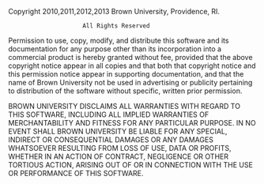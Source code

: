 Copyright 2010,2011,2012,2013 Brown University, Providence, RI.

                         All Rights Reserved

Permission to use, copy, modify, and distribute this software and its
documentation for any purpose other than its incorporation into a
commercial product is hereby granted without fee, provided that the
above copyright notice appear in all copies and that both that
copyright notice and this permission notice appear in supporting
documentation, and that the name of Brown University not be used in
advertising or publicity pertaining to distribution of the software
without specific, written prior permission.

BROWN UNIVERSITY DISCLAIMS ALL WARRANTIES WITH REGARD TO THIS SOFTWARE,
INCLUDING ALL IMPLIED WARRANTIES OF MERCHANTABILITY AND FITNESS FOR ANY
PARTICULAR PURPOSE.  IN NO EVENT SHALL BROWN UNIVERSITY BE LIABLE FOR
ANY SPECIAL, INDIRECT OR CONSEQUENTIAL DAMAGES OR ANY DAMAGES
WHATSOEVER RESULTING FROM LOSS OF USE, DATA OR PROFITS, WHETHER IN AN
ACTION OF CONTRACT, NEGLIGENCE OR OTHER TORTIOUS ACTION, ARISING OUT OF
OR IN CONNECTION WITH THE USE OR PERFORMANCE OF THIS SOFTWARE.
